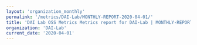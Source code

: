 ```yaml
---
layout: 'organization_monthly'
permalink: '/metrics/DAI-Lab/MONTHLY-REPORT-2020-04-01/'
title: 'DAI Lab OSS Metrics Metrics report for DAI-Lab | MONTHLY-REPORT-2020-04-01'
organization: 'DAI-Lab'
current_date: '2020-04-01'
---
```

